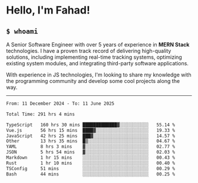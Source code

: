 <h1>Hello, I'm Fahad!</h1>

<h2><code>$ whoami</code></h2>

A Senior Software Engineer with over 5 years of experience in **MERN Stack** technologies. I have a proven track record of delivering high-quality solutions, including implementing real-time tracking systems, optimizing existing system modules, and integrating third-party software applications.

With experience in JS technologies, I'm looking to share my knowledge with the programming community and develop some cool projects along the way.

---

<!--START_SECTION:waka-->

```txt
From: 11 December 2024 - To: 11 June 2025

Total Time: 291 hrs 4 mins

TypeScript   160 hrs 30 mins █████████████▓░░░░░░░░░░░   55.14 %
Vue.js       56 hrs 15 mins  ████▓░░░░░░░░░░░░░░░░░░░░   19.33 %
JavaScript   42 hrs 25 mins  ███▓░░░░░░░░░░░░░░░░░░░░░   14.57 %
Other        13 hrs 35 mins  █▒░░░░░░░░░░░░░░░░░░░░░░░   04.67 %
YAML         8 hrs 3 mins    ▓░░░░░░░░░░░░░░░░░░░░░░░░   02.77 %
JSON         5 hrs 54 mins   ▓░░░░░░░░░░░░░░░░░░░░░░░░   02.03 %
Markdown     1 hr 15 mins    ░░░░░░░░░░░░░░░░░░░░░░░░░   00.43 %
Rust         1 hr 10 mins    ░░░░░░░░░░░░░░░░░░░░░░░░░   00.40 %
TSConfig     51 mins         ░░░░░░░░░░░░░░░░░░░░░░░░░   00.29 %
Bash         44 mins         ░░░░░░░░░░░░░░░░░░░░░░░░░   00.25 %
```

<!--END_SECTION:waka-->

<!--
**heyFahad/heyFahad** is a ✨ _special_ ✨ repository because its `README.md` (this file) appears on your GitHub profile.

Here are some ideas to get you started:

- 🔭 I’m currently working on ...
- 🌱 I’m currently learning ...
- 👯 I’m looking to collaborate on ...
- 🤔 I’m looking for help with ...
- 💬 Ask me about ...
- 📫 How to reach me: ...
- 😄 Pronouns: ...
- ⚡ Fun fact: ...
-->
